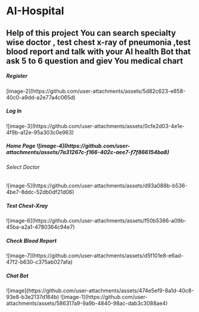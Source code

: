 # AI-Hospital
<h2>Help of this project You can search specialty wise doctor  , test chest x-ray of pneumonia ,test blood report and talk with your AI health Bot that ask 5 to 6 question and giev You medical chart </h2>

<h5>Register</h5>
[image-2](https://github.com/user-attachments/assets/5d82c623-e858-40c0-a9dd-a2e77a4c065d)
<h5>Log In</h5>
![image-3](https://github.com/user-attachments/assets/0cfe2d03-4e1e-4f9b-a12e-95a303c0e963)
<h5>Home Page</5>
![image-4](https://github.com/user-attachments/assets/7a31267c-f166-402c-aee7-f7f866154ba8)
<h6>Select Doctor</h6>
![image-5](https://github.com/user-attachments/assets/d93a088b-b536-4be7-8ddc-52db0df21d06)
<h5>Test Chest-Xray</h5>
![image-6](https://github.com/user-attachments/assets/f50b5386-a09b-45ba-a2a1-4780364c94e7)
<h5>Check Blood Report</h5>
![image-7](https://github.com/user-attachments/assets/d5f101e8-e6ad-47f2-b630-c375ab027afa)
<h5>Chat Bot</h5>
![image](https://github.com/user-attachments/assets/474e5ef9-8a1d-40c8-93e8-b3e2137d164b)
![image-1](https://github.com/user-attachments/assets/586317a9-9a9b-4840-98ac-dab3c3088ae4)
